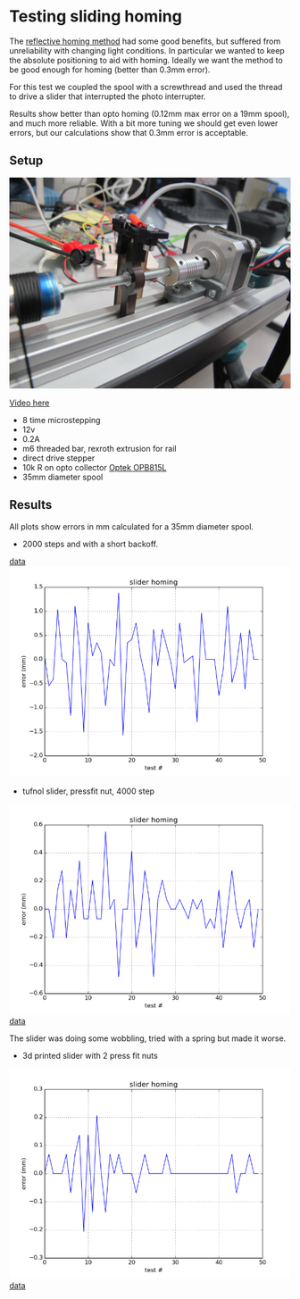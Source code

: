 # Testing sliding homing

The [reflective homing
method](https://github.com/mattvenn/atbristol-megadrawbz/tree/master/tests/reflecto-homing) had some good benefits, but suffered from unreliability
with changing light conditions. In particular we wanted to keep the absolute
positioning to aid with homing. Ideally we want the method to be good enough for
homing (better than 0.3mm error).

For this test we coupled the spool with a screwthread and used the thread to
drive a slider that interrupted the photo interrupter.

Results show better than opto homing (0.12mm max error on a 19mm spool), and
much more reliable. With a bit more tuning we should get even lower errors, but
our calculations show that 0.3mm error is acceptable.

## Setup

![setup](slider-homing.jpg)

[Video here](https://www.youtube.com/watch?v=r71VegIOap8&feature=youtu.be)

* 8 time microstepping
* 12v
* 0.2A
* m6 threaded bar, rexroth extrusion for rail
* direct drive stepper
* 10k R on opto collector [Optek OPB815L](http://uk.rs-online.com/web/p/slotted-optical-switches/1944024/)
* 35mm diameter spool

## Results

All plots show errors in mm calculated for a 35mm diameter spool.

* 2000 steps and with a short backoff. 

[data](error-2000step.pkl) 
![errors.png](error-2000step.png)

* tufnol slider, pressfit nut, 4000 step

![errors.png](error-slider.png)
[data](error-slider.pkl)

The slider was doing some wobbling, tried with a spring but made it worse.

* 3d printed slider with 2 press fit nuts

![errors.png](error-3dprinted.png)
[data](error-3dprinted.pkl)


